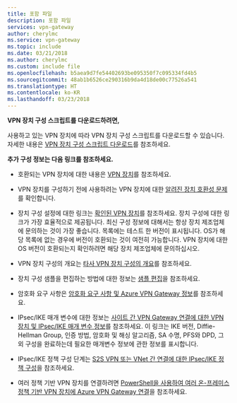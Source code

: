```yaml
---
title: 포함 파일
description: 포함 파일
services: vpn-gateway
author: cherylmc
ms.service: vpn-gateway
ms.topic: include
ms.date: 03/21/2018
ms.author: cherylmc
ms.custom: include file
ms.openlocfilehash: b5aea9d7fe54402693be095350f7c095334fd4b5
ms.sourcegitcommit: 48ab1b6526ce290316b9da4d18de00c77526a541
ms.translationtype: HT
ms.contentlocale: ko-KR
ms.lasthandoff: 03/23/2018
---
```

**VPN 장치 구성 스크립트를 다운로드하려면,**

사용하고 있는 VPN 장치에 따라 VPN 장치 구성 스크립트를 다운로드할 수 있습니다. 자세한 내용은 [VPN 장치 구성 스크립트 다운로드](../articles/vpn-gateway/vpn-gateway-download-vpndevicescript.md)를 참조하세요.

**추가 구성 정보는 다음 링크를 참조하세요.**

- 호환되는 VPN 장치에 대한 내용은 [VPN 장치](../articles/vpn-gateway/vpn-gateway-about-vpn-devices.md)를 참조하세요.

- VPN 장치를 구성하기 전에 사용하려는 VPN 장치에 대한 [알려진 장치 호환성 문제](../articles/vpn-gateway/vpn-gateway-about-vpn-devices.md#known)를 확인합니다.

- 장치 구성 설정에 대한 링크는 [확인된 VPN 장치](../articles/vpn-gateway/vpn-gateway-about-vpn-devices.md#devicetable)를 참조하세요. 장치 구성에 대한 링크가 가장 효율적으로 제공됩니다. 최신 구성 정보에 대해서는 항상 장치 제조업체에 문의하는 것이 가장 좋습니다. 목록에는 테스트 한 버전이 표시됩니다. OS가 해당 목록에 없는 경우에 버전이 호환되는 것이 여전히 가능합니다. VPN 장치에 대한 OS 버전이 호환되는지 확인하려면 해당 장치 제조업체에 문의하십시오.

- VPN 장치 구성의 개요는 [타사 VPN 장치 구성의 개요](../articles/vpn-gateway/vpn-gateway-3rdparty-device-config-overview.md)를 참조하세요.

- 장치 구성 샘플을 편집하는 방법에 대한 정보는 [샘플 편집](../articles/vpn-gateway/vpn-gateway-about-vpn-devices.md#editing)을 참조하세요.

- 암호화 요구 사항은 [암호화 요구 사항 및 Azure VPN Gateway 정보](../articles/vpn-gateway/vpn-gateway-about-compliance-crypto.md)를 참조하세요.

- IPsec/IKE 매개 변수에 대한 정보는 [사이트 간 VPN Gateway 연결에 대한 VPN 장치 및 IPsec/IKE 매개 변수 정보](../articles/vpn-gateway/vpn-gateway-about-vpn-devices.md#ipsec)를 참조하세요. 이 링크는 IKE 버전, Diffie-Hellman Group, 인증 방법, 암호화 및 해싱 알고리즘, SA 수명, PFS와 DPD, 그 외 구성을 완료하는데 필요한 매개변수 정보에 관한 정보를 표시합니다.

- IPsec/IKE 정책 구성 단계는 [S2S VPN 또는 VNet 간 연결에 대한 IPsec/IKE 정책 구성](../articles/vpn-gateway/vpn-gateway-ipsecikepolicy-rm-powershell.md)을 참조하세요.

- 여러 정책 기반 VPN 장치를 연결하려면 [PowerShell을 사용하여 여러 온-프레미스 정책 기반 VPN 장치에 Azure VPN Gateway 연결](../articles/vpn-gateway/vpn-gateway-connect-multiple-policybased-rm-ps.md)을 참조하세요.
